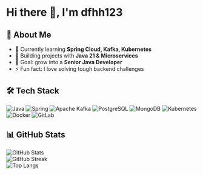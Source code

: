 # Hi there 👋, I'm dfhh123

## 🚀 About Me
- 🌱 Currently learning **Spring Cloud, Kafka, Kubernetes**
- 💼 Building projects with **Java 21 & Microservices**
- 🎯 Goal: grow into a **Senior Java Developer**
- ⚡ Fun fact: I love solving tough backend challenges

## 🛠️ Tech Stack
![Java](https://img.shields.io/badge/Java-21-red?logo=openjdk&logoColor=white)
![Spring](https://img.shields.io/badge/Spring-Framework-brightgreen?logo=spring&logoColor=white)
![Apache Kafka](https://img.shields.io/badge/Apache-Kafka-black?logo=apachekafka&logoColor=white)
![PostgreSQL](https://img.shields.io/badge/PostgreSQL-18-blue?logo=postgresql&logoColor=white)
![MongoDB](https://img.shields.io/badge/MongoDB-6.0-green?logo=mongodb&logoColor=white)
![Kubernetes](https://img.shields.io/badge/Kubernetes-1.30-blue?logo=kubernetes&logoColor=white)
![Docker](https://img.shields.io/badge/Docker-🐳-blue?logo=docker&logoColor=white)
![GitLab](https://img.shields.io/badge/GitLab-CI/CD-orange?logo=gitlab&logoColor=white)

## 📊 GitHub Stats
![GitHub Stats](https://github-readme-stats.vercel.app/api?username=dfhh123&show_icons=true&theme=radical)  
![GitHub Streak](https://github-readme-streak-stats.herokuapp.com/?user=dfhh123&theme=radical)  
![Top Langs](https://github-readme-stats.vercel.app/api/top-langs/?username=dfhh123&layout=compact&theme=radical)
